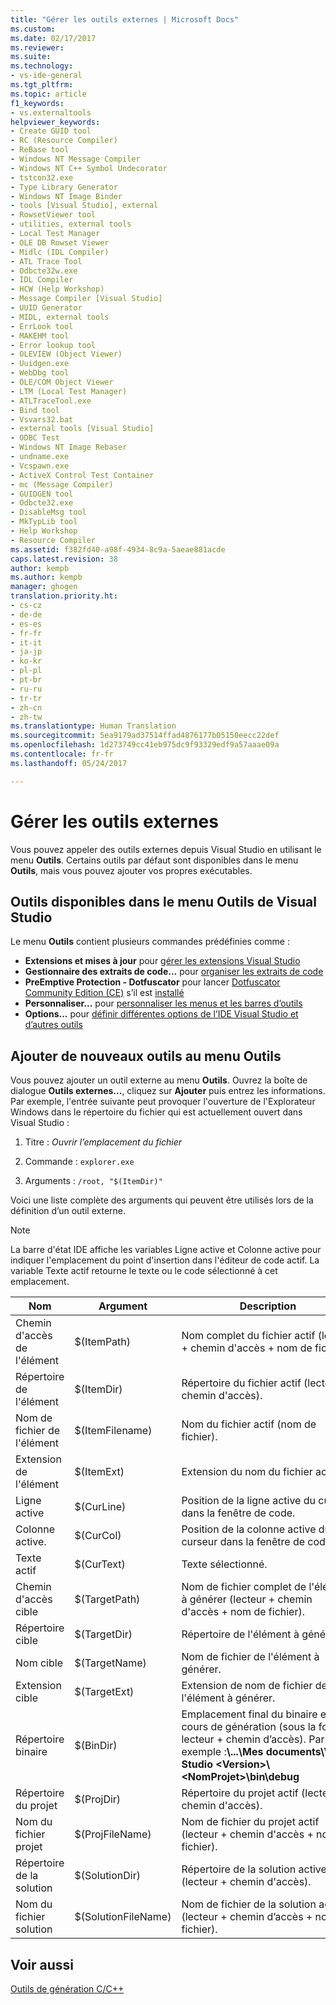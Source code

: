 ```yaml
---
title: "Gérer les outils externes | Microsoft Docs"
ms.custom: 
ms.date: 02/17/2017
ms.reviewer: 
ms.suite: 
ms.technology:
- vs-ide-general
ms.tgt_pltfrm: 
ms.topic: article
f1_keywords:
- vs.externaltools
helpviewer_keywords:
- Create GUID tool
- RC (Resource Compiler)
- ReBase tool
- Windows NT Message Compiler
- Windows NT C++ Symbol Undecorator
- tstcon32.exe
- Type Library Generator
- Windows NT Image Binder
- tools [Visual Studio], external
- RowsetViewer tool
- utilities, external tools
- Local Test Manager
- OLE DB Rowset Viewer
- Midlc (IDL Compiler)
- ATL Trace Tool
- Odbcte32w.exe
- IDL Compiler
- HCW (Help Workshop)
- Message Compiler [Visual Studio]
- UUID Generator
- MIDL, external tools
- ErrLook tool
- MAKEHM tool
- Error lookup tool
- OLEVIEW (Object Viewer)
- Uuidgen.exe
- WebDbg tool
- OLE/COM Object Viewer
- LTM (Local Test Manager)
- ATLTraceTool.exe
- Bind tool
- Vsvars32.bat
- external tools [Visual Studio]
- ODBC Test
- Windows NT Image Rebaser
- undname.exe
- Vcspawn.exe
- ActiveX Control Test Container
- mc (Message Compiler)
- GUIDGEN tool
- Odbcte32.exe
- DisableMsg tool
- MkTypLib tool
- Help Workshop
- Resource Compiler
ms.assetid: f382fd40-a98f-4934-8c9a-5aeae881acde
caps.latest.revision: 38
author: kempb
ms.author: kempb
manager: ghogen
translation.priority.ht:
- cs-cz
- de-de
- es-es
- fr-fr
- it-it
- ja-jp
- ko-kr
- pl-pl
- pt-br
- ru-ru
- tr-tr
- zh-cn
- zh-tw
ms.translationtype: Human Translation
ms.sourcegitcommit: 5ea9179ad37514ffad4876177b05150eecc22def
ms.openlocfilehash: 1d273749cc41eb975dc9f93329edf9a57aaae09a
ms.contentlocale: fr-fr
ms.lasthandoff: 05/24/2017

---
```

# <a name="manage-external-tools"></a>Gérer les outils externes
Vous pouvez appeler des outils externes depuis Visual Studio en utilisant le menu **Outils**. Certains outils par défaut sont disponibles dans le menu **Outils**, mais vous pouvez ajouter vos propres exécutables.  

## <a name="tools-available-on-the-visual-studio-tools-menu"></a>Outils disponibles dans le menu Outils de Visual Studio
 Le menu **Outils** contient plusieurs commandes prédéfinies comme :

*  **Extensions et mises à jour** pour [gérer les extensions Visual Studio](finding-and-using-visual-studio-extensions.md)
*  **Gestionnaire des extraits de code...** pour [organiser les extraits de code](code-snippets.md#code-snippet-manager)
*  **PreEmptive Protection - Dotfuscator** pour lancer [Dotfuscator Community Edition (CE)](dotfuscator/index.md) s’il est [installé](dotfuscator/install.md)
*  **Personnaliser...** pour [personnaliser les menus et les barres d’outils](how-to-customize-menus-and-toolbars-in-visual-studio.md)
*  **Options...** pour [définir différentes options de l’IDE Visual Studio et d’autres outils](reference/options-dialog-box-visual-studio.md)

## <a name="add-new-tools-to-the-tools-menu"></a>Ajouter de nouveaux outils au menu Outils 
 Vous pouvez ajouter un outil externe au menu **Outils**. Ouvrez la boîte de dialogue **Outils externes...**, cliquez sur **Ajouter** puis entrez les informations. Par exemple, l'entrée suivante peut provoquer l'ouverture de l'Explorateur Windows dans le répertoire du fichier qui est actuellement ouvert dans Visual Studio :  
  
1.  Titre : *Ouvrir l’emplacement du fichier*
  
2.  Commande : `explorer.exe`  
  
3.  Arguments : `/root, "$(ItemDir)"`  
  
 Voici une liste complète des arguments qui peuvent être utilisés lors de la définition d’un outil externe.
  
> [!NOTE]
>  La barre d'état IDE affiche les variables Ligne active et Colonne active pour indiquer l'emplacement du point d'insertion dans l'éditeur de code actif. La variable Texte actif retourne le texte ou le code sélectionné à cet emplacement.  
  
|Nom|Argument|Description|  
|----------|--------------|-----------------|  
|Chemin d'accès de l'élément|$(ItemPath)|Nom complet du fichier actif (lecteur + chemin d'accès + nom de fichier).|  
|Répertoire de l'élément|$(ItemDir)|Répertoire du fichier actif (lecteur + chemin d'accès).|  
|Nom de fichier de l'élément|$(ItemFilename)|Nom du fichier actif (nom de fichier).|  
|Extension de l'élément|$(ItemExt)|Extension du nom du fichier actif.|  
|Ligne active|$(CurLine)|Position de la ligne active du curseur dans la fenêtre de code.|  
|Colonne active.|$(CurCol)|Position de la colonne active du curseur dans la fenêtre de code.|  
|Texte actif|$(CurText)|Texte sélectionné.|  
|Chemin d'accès cible|$(TargetPath)|Nom de fichier complet de l'élément à générer (lecteur + chemin d'accès + nom de fichier).|  
|Répertoire cible|$(TargetDir)|Répertoire de l'élément à générer.|  
|Nom cible|$(TargetName)|Nom de fichier de l'élément à générer.|  
|Extension cible|$(TargetExt)|Extension de nom de fichier de l'élément à générer.|  
|Répertoire binaire|$(BinDir)|Emplacement final du binaire en cours de génération (sous la forme lecteur + chemin d’accès). Par exemple :**\\...\Mes documents\Visual Studio \<Version>\\<NomProjet\>\bin\debug**|  
|Répertoire du projet|$(ProjDir)|Répertoire du projet actif (lecteur + chemin d'accès).|  
|Nom du fichier projet|$(ProjFileName)|Nom de fichier du projet actif (lecteur + chemin d'accès + nom de fichier).|  
|Répertoire de la solution|$(SolutionDir)|Répertoire de la solution active (lecteur + chemin d'accès).|  
|Nom du fichier solution|$(SolutionFileName)|Nom de fichier de la solution active (lecteur + chemin d’accès + nom de fichier).|  

## <a name="see-also"></a>Voir aussi  
 [Outils de génération C/C++](/cpp/build/reference/c-cpp-build-tools)


